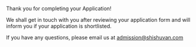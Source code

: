 Thank you for completing your Application!

We shall get in touch with you after reviewing your application form and will inform you if your application is shortlisted.

If you have any questions, please email us at admission@shishuvan.com